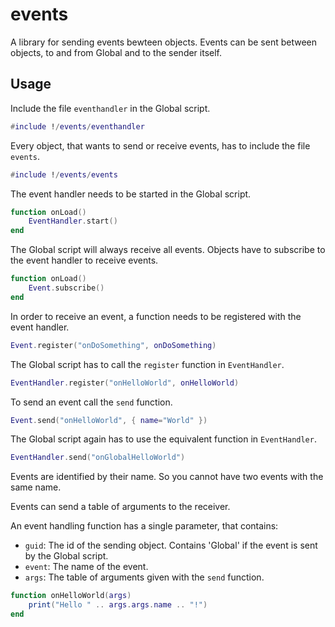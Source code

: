 # events
A library for sending events bewteen objects.
Events can be sent between objects, to and from Global and to the sender itself.

## Usage
Include the file ```eventhandler``` in the Global script.

```lua
#include !/events/eventhandler
```

Every object, that wants to send or receive events, has to include the file ```events```.

```lua
#include !/events/events
```

The event handler needs to be started in the Global script.

```lua
function onLoad()
    EventHandler.start()
end
```

The Global script will always receive all events. Objects have to subscribe to the event handler to receive events.

```lua
function onLoad()
    Event.subscribe()
end
```

In order to receive an event, a function needs to be registered with the event handler.

```lua
Event.register("onDoSomething", onDoSomething)
```

The Global script has to call the ```register``` function in ```EventHandler```.
```lua
EventHandler.register("onHelloWorld", onHelloWorld)
```

To send an event call the ```send``` function.
```lua
Event.send("onHelloWorld", { name="World" })
```

The Global script again has to use the equivalent function in ```EventHandler```.
```lua
EventHandler.send("onGlobalHelloWorld")
```

Events are identified by their name. So you cannot have two events with the same name.

Events can send a table of arguments to the receiver.

An event handling function has a single parameter, that contains:
* ```guid```: The id of the sending object. Contains 'Global' if the event is sent by the Global script.
* ```event```: The name of the event.
* ```args```: The table of arguments given with the ```send``` function.

```lua
function onHelloWorld(args)
    print("Hello " .. args.args.name .. "!")
end
```
